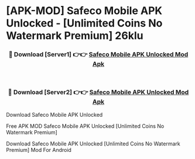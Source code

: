 # [APK-MOD] Safeco Mobile APK Unlocked - [Unlimited Coins No Watermark Premium] 26klu



<div align="center">
<h3>🔴 Download [Server1] 👉👉 <a href="https://momento.my/?title=Safeco_Mobile_APK_Unlocked">Safeco Mobile APK Unlocked Mod Apk</a></h3><br>

<h3>🔴 Download [Server2] 👉👉 <a href="https://momento.my/?title=Safeco_Mobile_APK_Unlocked">Safeco Mobile APK Unlocked Mod Apk</a></h3>
</div>



Download Safeco Mobile APK Unlocked 

Free APK MOD Safeco Mobile APK Unlocked [Unlimited Coins No Watermark Premium]

Download Safeco Mobile APK Unlocked [Unlimited Coins No Watermark Premium] Mod For Android
